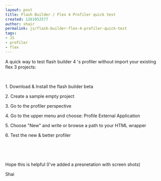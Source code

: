 ```yaml
---
layout: post
title: Flash Builder / Flex 4 Profiler quick test
created: 1261952577
author: shair
permalink: js/flash-builder-flex-4-profiler-quick-test
tags:
- JS
- profiler
- flex
---
```

<p>A quick way to test flash builder 4 's profiler without import your existing flex 3 projects:</p>
<p>&nbsp;</p>
<p>1. Download &amp; Install the flash builder beta</p>
<p>2. Create a sample empty project</p>
<p>3. Go to the profiler perspective</p>
<p>4. Go to the upper menu and choose: Profile External Application</p>
<p>5. Choose &quot;New&quot; and write or browse a path to your HTML wrapper</p>
<p>6. Test the new &amp; better profiler</p>
<p>&nbsp;</p>
<p>&nbsp;</p>
<p>Hope this is helpful (I've added a presnetation with screen shots)</p>
<p>Shai</p>
